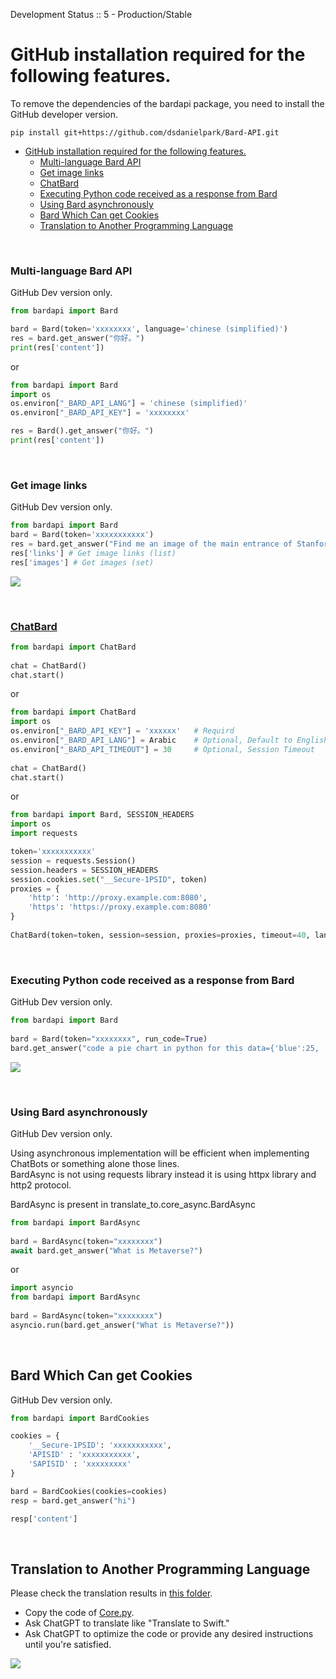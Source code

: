 Development Status :: 5 - Production/Stable


# GitHub installation required for the following features.
To remove the dependencies of the bardapi package, you need to install the GitHub developer version.
```
pip install git+https://github.com/dsdanielpark/Bard-API.git
```



- [GitHub installation required for the following features.](#github-installation-required-for-the-following-features)
    - [Multi-language Bard API](#multi-language-bard-api)
    - [Get image links](#get-image-links)
    - [ChatBard](#chatbard)
    - [Executing Python code received as a response from Bard](#executing-python-code-received-as-a-response-from-bard)
    - [Using Bard asynchronously](#using-bard-asynchronously)
  - [Bard Which Can get Cookies](#bard-which-can-get-cookies)
  - [Translation to Another Programming Language](#translation-to-another-programming-language)



<br>

### Multi-language Bard API
GitHub Dev version only.
```python
from bardapi import Bard

bard = Bard(token='xxxxxxxx', language='chinese (simplified)')
res = bard.get_answer("你好。")
print(res['content'])
```
or
```python
from bardapi import Bard
import os
os.environ["_BARD_API_LANG"] = 'chinese (simplified)'
os.environ["_BARD_API_KEY"] = 'xxxxxxxx'

res = Bard().get_answer("你好。")
print(res['content'])
```

<br>

### Get image links
GitHub Dev version only.
```python
from bardapi import Bard
bard = Bard(token='xxxxxxxxxxx')
res = bard.get_answer("Find me an image of the main entrance of Stanford University.")
res['links'] # Get image links (list)
res['images'] # Get images (set)
```
<a href="https://bard.google.com/"><img src="./assets/bard_links.png">

<br>
    
### ChatBard
```python
from bardapi import ChatBard
    
chat = ChatBard()
chat.start()
```
or
```python
from bardapi import ChatBard
import os
os.environ["_BARD_API_KEY"] = 'xxxxxx'   # Requird
os.environ["_BARD_API_LANG"] = Arabic    # Optional, Default to English
os.environ["_BARD_API_TIMEOUT"] = 30     # Optional, Session Timeout
 
chat = ChatBard()
chat.start()
```
or
```python
from bardapi import Bard, SESSION_HEADERS
import os
import requests

token='xxxxxxxxxxx'
session = requests.Session()
session.headers = SESSION_HEADERS
session.cookies.set("__Secure-1PSID", token) 
proxies = {
    'http': 'http://proxy.example.com:8080',
    'https': 'https://proxy.example.com:8080'
}
    
ChatBard(token=token, session=session, proxies=proxies, timeout=40, language="chinese (simplified)").start()
```

<br>    

### Executing Python code received as a response from Bard
GitHub Dev version only.
```python
from bardapi import Bard
    
bard = Bard(token="xxxxxxxx", run_code=True)
bard.get_answer("code a pie chart in python for this data={'blue':25, 'red':30, 'green':30, 'purple':15}")
```
![](assets/bardapi_run_code.png)
    
<br>

### Using Bard asynchronously 
GitHub Dev version only.    
    
Using asynchronous implementation will be efficient when implementing ChatBots or something alone those lines.    
BardAsync is not using requests library instead it is using httpx library and http2 protocol.
    
BardAsync is present in translate_to.core_async.BardAsync
```python
from bardapi import BardAsync 
    
bard = BardAsync(token="xxxxxxxx")
await bard.get_answer("What is Metaverse?")
```
or
```python
import asyncio
from bardapi import BardAsync
    
bard = BardAsync(token="xxxxxxxx")
asyncio.run(bard.get_answer("What is Metaverse?"))
```

<br>
    

## Bard Which Can get Cookies
GitHub Dev version only.    

```python
from bardapi import BardCookies

cookies = {
    '__Secure-1PSID': 'xxxxxxxxxxx',
    'APISID' : 'xxxxxxxxxxx',
    'SAPISID' : 'xxxxxxxxx'
}

bard = BardCookies(cookies=cookies)
resp = bard.get_answer("hi")

resp['content']
```

<br>


## Translation to Another Programming Language
Please check the translation results in [this folder](https://github.com/dsdanielpark/Bard-API/tree/main/translate_to).
- Copy the code of [Core.py](https://github.com/dsdanielpark/Bard-API/blob/17d5e948d4afc535317de3964232ab82fe223521/bardapi/core.py).
- Ask ChatGPT to translate like "Translate to Swift."
- Ask ChatGPT to optimize the code or provide any desired instructions until you're satisfied.<br>

![](./assets/translate.png)
            
            
